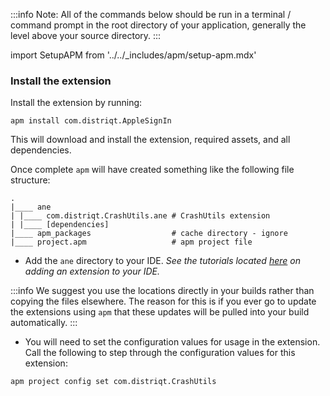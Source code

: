 


:::info 
Note: All of the commands below should be run in a terminal / command prompt in the root directory of your application, generally the level above your source directory.
:::

import SetupAPM from '../../_includes/apm/setup-apm.mdx'

<SetupAPM />


### Install the extension 

Install the extension by running: 

```
apm install com.distriqt.AppleSignIn
```

This will download and install the extension, required assets, and all dependencies.

Once complete `apm` will have created something like the following file structure: 

```
.
|____ ane
| |____ com.distriqt.CrashUtils.ane	# CrashUtils extension
| |____ [dependencies]
|____ apm_packages					# cache directory - ignore
|____ project.apm					# apm project file
```

- Add the `ane` directory to your IDE. *See the tutorials located [here](/docs/tutorials/getting-started) on adding an extension to your IDE.*


:::info
We suggest you use the locations directly in your builds rather than copying the files elsewhere. The reason for this is if you ever go to update the extensions using `apm` that these updates will be pulled into your build automatically.
:::


- You will need to set the configuration values for usage in the extension. Call the following to step through the configuration values for this extension:

```
apm project config set com.distriqt.CrashUtils
```


